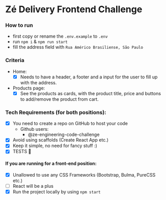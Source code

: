# Zé Delivery Frontend Challenge

### How to run

- first copy or rename the `.env.example` to `.env`
- run `npm i` & `npm run start`
- fill the address field with `Rua Américo Brasiliense, São Paulo`

### Criteria

- Home:
  - [x] Needs to have a header, a footer and a input for the user to fill up with the address.
- Products page:
  - [x] See the products as cards, with the product title, price and buttons to add/remove the product from cart.

### Tech Requirements (for both positions):

- [x] You need to create a repo on GitHub to host your code
  - Github users:
    - @ze-engineering-code-challenge
- [x] Avoid using scaffolds (Create React App etc.)
- [x] Keep it simple, no need for fancy stuff :)
- [x] TESTS 💛

#### If you are running for a front-end position:

- [x] Unallowed to use any CSS Frameworks (Bootstrap, Bulma, PureCSS etc.)
- [ ] React will be a plus
- [x] Run the project locally by using `npm start`
